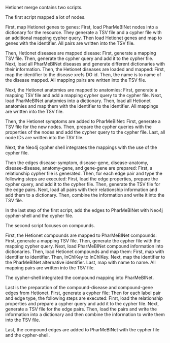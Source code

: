 Hetionet merge contains two scripts.

The first script mapped a lot of nodes.

First, map Hetionet genes to genes:
    First, load PharMeBINet nodes into a dictionary for the resource.
    They generate a TSV file and a cypher file with an additional mapping cypher query.
    Then load Hetionet genes and map to genes with the identifier.
    All pairs are written into the TSV file.

Then, Hetionet diseases are mapped disease:
    First, generate a mapping TSV file.
    Then, generate the cypher query and add it to the cypher file.
    Next, load all PharMeBINet diseases and generate different dictionaries with their information.
    Then, the Hetionet diseases are loaded and mapped:
        First, map the identifier to the disease xrefs DO id.
        Then, the name is to name of the disease mapped.
    All mapping pairs are written into the TSV file.

Next, the Hetionet anatomies are mapped to anatomies:
    First, generate a mapping TSV file and add a mapping cypher query to the cypher file.
    Next, load PharMeBINet anatomies into a dictionary.
    Then, load all Hetionet anatomies and map them with the identifier to the identifier. All mappings are written into the TSV file.

Then, the Hetionet symptoms are added to PharMeBINet:
    First, generate a TSV file for the new nodes.
    Then, prepare the cypher queries with the properties of the nodes and add the cypher query to the cypher file.
    Last, all node IDs are written into the TSV file.


Next, the Neo4j cypher shell integrates the mappings with the use of the cypher file.

Then the edges disease-symptom, disease-gene, disease-anatomy, disease-disease, anatomy-gene, and gene-gene are prepared:
    First, a relationship cypher file is generated.
    Then, for each edge pair and type the following steps are executed:
    First, load the edge properties, prepare the cypher query, and add it to the cypher file.
    Then, generate the TSV file for the edge pairs.
    Next, load all pairs with their relationship information and add them to a dictionary. Then, combine the information and write it into the TSV file.

In the last step of the first script, add the edges to PharMeBINet with Neo4j cypher-shell and the cypher file.

The second script focuses on compounds.

First, the Hetionet compounds are mapped to PharMeBINet compounds:
    First, generate a mapping TSV file.
    Then, generate the cypher file with the mapping cypher query.
    Next, load PharMeBINet compound information into dictionaries.
    Then, load Hetionet compounds and map them:
        First, map with identifier to identifier.
        Then, InChIKey to InChIKey.
        Next, map the identifier to the PharMeBINet alternative identifier.
        Last, map with name to name.
    All mapping pairs are written into the TSV file.

The cypher-shell integrated the compound mapping into PharMeBINet.

Last is the preparation of the compound-disease and compound-gene edges from Hetionet.
    First, generate a cypher file:
    Then for each label pair and edge type, the following steps are executed:
    First, load the relationship properties and prepare a cypher query and add it to the cypher file.
    Next, generate a TSV file for the edge pairs.
    Then, load the pairs and write the information into a dictionary and then combine the information to write them into the TSV file.

Last, the compound edges are added to PharMeBINet with the cypher file and the cypher-shell.